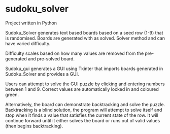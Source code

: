 # sudoku_solver
Project written in Python

Sudoku_Solver generates text based boards based on a seed row (1-9) that is randomised. Boards are generated with as solved. Solver method and can have varied difficulty.

Difficulty scales based on how many values are removed from the pre-generated and pre-solved board.

Sudoku_gui generates a GUI using Tkinter that imports boards generated in Sudoku_Solver and provides a GUI.

Users can attempt to solve the GUI puzzle by clicking and entering numbers between 1 and 9. Correct values are automatically locked in and coloured green.

Alternatively, the board can demonstrate backtracking and solve the puzzle. Backtracking is a blind solution, the program will attempt to solve itself and stop when it finds a value that satisfies the current state of the row. It will continue forward until it either solves the board or runs out of valid values (then begins backtracking).
